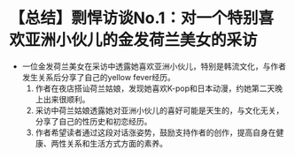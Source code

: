 # 【总结】剽悍访谈No.1：对一个特别喜欢亚洲小伙儿的金发荷兰美女的采访

-   一位金发荷兰美女在采访中透露她喜欢亚洲小伙儿，特别是韩流文化，与作者发生关系后分享了自己的yellow fever经历。
    1.  作者在夜店搭讪荷兰姑娘，发现她喜欢K-pop和日本动漫，约她第二天晚上出来很顺利。
    2.  采访中荷兰姑娘透露她对亚洲小伙儿的喜好可能是天生的，与文化无关，分享了自己的性历史和初恋经历。
    3.  作者希望读者通过这段对话涨姿势，鼓励支持作者的创作，提高自身在健康、两性关系和生活方式方面的素养。